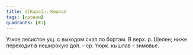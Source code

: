 ```yaml
---
title: ⦗[Кара]⒯-Кишла⦘
tags: [ороним]
quadrants: [Ж3]
---
```


Узкое лесистое ущ. с выходом скал по бортам. В верх. р. Шелен; ниже переходит в
неширокую дол. – ср. тюрк. кышлав – зимовье.
